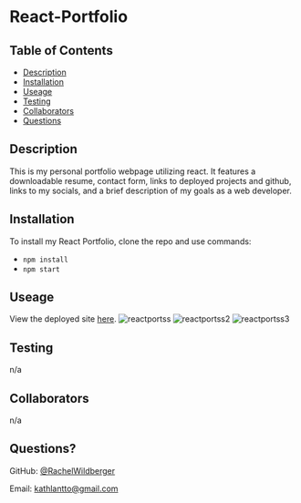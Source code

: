 # React-Portfolio

  ## Table of Contents
  - [Description](#description)
  - [Installation](#installation)
  - [Useage](#useage)
  - [Testing](#testing)
  - [Collaborators](#collaborators)
  - [Questions](#questions)

  ## Description 
  This is my personal portfolio webpage utilizing react. It features a downloadable resume, contact form, links to deployed projects and github, links to my socials, and a brief description of my goals as a web developer.
  
  

  ## Installation
  To install my React Portfolio, clone the repo and use commands:
  * ``npm install``
  * ``npm start``

  ## Useage 
 View the deployed site [here]().
  ![reactportss](https://user-images.githubusercontent.com/116473087/234048093-9daf7d54-4a2d-4861-ae0e-e8dda5b7d63f.png)
![reactportss2](https://user-images.githubusercontent.com/116473087/234048107-b4ed0b69-f66c-4af7-8cf2-4501afea1866.png)
![reactportss3](https://user-images.githubusercontent.com/116473087/234048126-a75de00b-1664-4fdd-bcc7-c321e812df21.png)


  ## Testing 
  n/a

  ## Collaborators 
  n/a

  ## Questions?

  GitHub: [@RachelWildberger](https://github.com/kthlnt)

  Email: kathlantto@gmail.com
